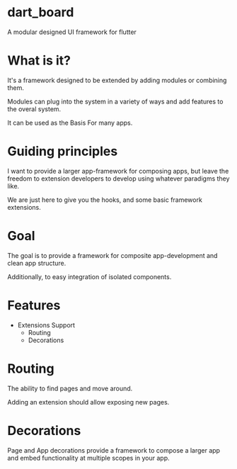 # dart_board

A modular designed UI framework for flutter

# What is it?

It's a framework designed to be extended by adding modules or combining them.

Modules can plug into the system in a variety of ways and add features to the overal system.

It can be used as the Basis For many apps.

# Guiding principles

I want to provide a larger app-framework for composing apps, but leave the freedom
to extension developers to develop using whatever paradigms they like.

We are just here to give you the hooks, and some basic framework extensions.

# Goal

The goal is to provide a framework for composite app-development and clean app structure.

Additionally, to easy integration of isolated components.

# Features

- Extensions Support
  - Routing
  - Decorations
    
# Routing 

The ability to find pages and move around.

Adding an extension should allow exposing new pages.

# Decorations

Page and App decorations provide a framework to compose a larger app and embed functionality
at multiple scopes in your app.